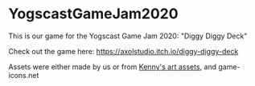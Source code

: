 # YogscastGameJam2020
This is our game for the Yogscast Game Jam 2020: "Diggy Diggy Deck"

Check out the game here: https://axolstudio.itch.io/diggy-diggy-deck

Assets were either made by us or from [Kenny's art assets](https://kenney.itch.io/), and game-icons.net 

